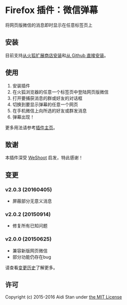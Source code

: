 # Firefox 插件：微信弹幕

将网页版微信的消息即时显示在任意标签页上

## 安装

目前支持[从火狐扩展商店安装](https://addons.mozilla.org/zh-CN/firefox/addon/weixin-danmu/)和[从 Github 直接安装](http://aidistan.github.io/firefox-weixin-danmu/weixin-danmu.xpi)。

## 使用

1. 安装插件
2. 在火狐浏览器的任意一个标签页中登陆网页版微信
3. 打开要捕获消息的群或好友的对话框
4. 切换到要显示弹幕的任意一个网页
5. 在手机微信上向所选的好友或群发消息
6. 弹幕出现！

更多用法请参考[插件主页](http://aidistan.github.io/browser-weixin-danmu/)。

## 致谢

本插件深受 [WeShoot](https://github.com/Integ/WeShoot) 启发，特此感谢！

## 变更

### v2.0.3 (20160405)

- 屏蔽部分无意义消息

### v2.0.2 (20150914)

- 修复所有已知问题

### v2.0.0 (20150625)

- 兼容新版网页微信
- 部分功能仍存在bug

请查看[变更历史](https://github.com/aidistan/firefox-weixin-danmu/blob/master/HISTORY.md)了解更多。

## 许可

Copyright (c) 2015-2016 Aidi Stan under [the MIT License](https://github.com/aidistan/firefox-weixin-danmu/blob/master/LICENSE)
